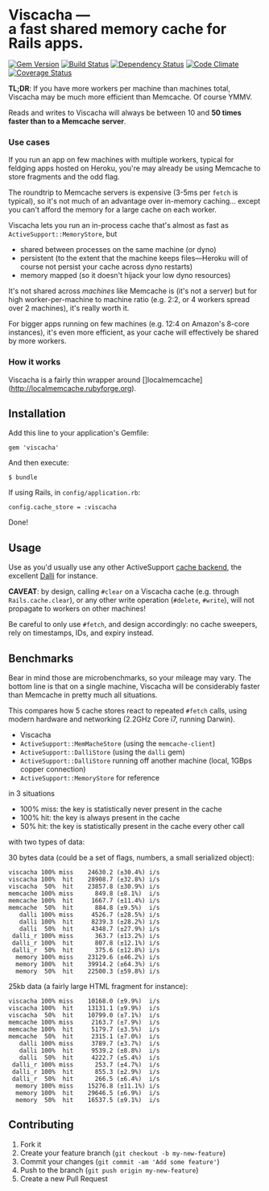 <h1 style='line-height:1'>
Viscacha —<br/>
a fast shared memory cache for Rails apps.
</h1>

[![Gem Version](https://badge.fury.io/rb/viscacha.png)](http://badge.fury.io/rb/viscacha)
[![Build Status](https://travis-ci.org/mezis/viscacha.png?branch=master)](https://travis-ci.org/mezis/viscacha)
[![Dependency Status](https://gemnasium.com/mezis/viscacha.png)](https://gemnasium.com/mezis/viscacha)
[![Code Climate](https://codeclimate.com/github/mezis/viscacha.png)](https://codeclimate.com/github/mezis/viscacha)
[![Coverage Status](https://coveralls.io/repos/mezis/viscacha/badge.png)](https://coveralls.io/r/mezis/viscacha)

**TL;DR**: If you have more workers per machine than machines total, Viscacha may be much more efficient than Memcache. Of course YMMV.

Reads and writes to Viscacha will always be between 10 and **50 times faster than to a Memcache server**.

### Use cases

If you run an app on few machines with multiple workers, typical for feldging apps hosted on Heroku, you're may already be using Memcache to store fragments and the odd flag.

The roundtrip to Memcache servers is expensive (3-5ms per `fetch` is typical), so it's not much of an advantage over in-memory caching… except you can't afford the memory for a large cache on each worker.

Viscacha lets you run an in-process cache that's almost as fast as `ActiveSupport::MemoryStore`, but

- shared between processes on the same machine (or dyno)
- persistent (to the extent that the machine keeps files—Heroku will of course not persist your cache across dyno restarts)
- memory mapped (so it doesn't hijack your low dyno resources)

It's not shared across *machines* like Memcache is (it's not a server) but for high worker-per-machine to machine ratio (e.g. 2:2, or 4 workers spread over 2 machines), it's really worth it.

For bigger apps running on few machines (e.g. 12:4 on Amazon's 8-core instances), it's even more efficient, as your cache will effectively be shared by more workers.

### How it works

Viscacha is a fairly thin wrapper around []localmemcache](http://localmemcache.rubyforge.org).


## Installation

Add this line to your application's Gemfile:

    gem 'viscacha'

And then execute:

    $ bundle
    
If using Rails, in `config/application.rb`:

    config.cache_store = :viscacha
    
Done!


## Usage

Use as you'd usually use any other ActiveSupport [cache backend](http://apidock.com/rails/ActiveSupport/Cache/Store), the
excellent [Dalli](https://github.com/mperham/dalli) for instance.

**CAVEAT**: by design, calling `#clear` on a Viscacha cache (e.g. through `Rails.cache.clear`), or any other write operation (`#delete`, `#write`), will not propagate to workers on other machines!

Be careful to only use `#fetch`, and design accordingly: no cache sweepers, rely on timestamps, IDs, and expiry instead.


## Benchmarks

Bear in mind those are microbenchmarks, so your mileage may vary. The bottom
line is that on a single machine, Viscacha will be considerably faster than Memcache in pretty much all situations.

This compares how 5 cache stores react to repeated `#fetch` calls, using modern hardware and networking (2.2GHz Core i7, running Darwin).

- Viscacha
- `ActiveSupport::MemMacheStore` (using the `memcache-client`)
- `ActiveSupport::DalliStore` (using the `dalli` gem)
- `ActiveSupport::DalliStore` running off another machine (local, 1GBps copper connection)
- `ActiveSupport::MemoryStore` for reference

in 3 situations

- 100% miss: the key is statistically never present in the cache
- 100% hit: the key is always present in the cache
- 50% hit: the key is statistically present in the cache every other call

with two types of data:

30 bytes data (could be a set of flags, numbers, a small serialized object):

    viscacha 100% miss    24630.2 (±30.4%) i/s
    viscacha 100%  hit    28908.7 (±32.8%) i/s
    viscacha  50%  hit    23857.8 (±30.9%) i/s
    memcache 100% miss      849.8 (±8.1%)  i/s
    memcache 100%  hit     1667.7 (±11.4%) i/s
    memcache  50%  hit      884.8 (±9.5%)  i/s
       dalli 100% miss     4526.7 (±28.5%) i/s
       dalli 100%  hit     8239.3 (±28.2%) i/s
       dalli  50%  hit     4348.7 (±27.9%) i/s
     dalli_r 100% miss      363.7 (±13.2%) i/s
     dalli_r 100%  hit      807.8 (±12.1%) i/s
     dalli_r  50%  hit      375.6 (±12.8%) i/s
      memory 100% miss    23129.6 (±46.2%) i/s
      memory 100%  hit    39914.2 (±64.3%) i/s
      memory  50%  hit    22500.3 (±59.8%) i/s

25kb data (a fairly large HTML fragment for instance):

    viscacha 100% miss    10168.0 (±9.9%)  i/s
    viscacha 100%  hit    13131.1 (±9.9%)  i/s
    viscacha  50%  hit    10799.0 (±7.1%)  i/s
    memcache 100% miss     2163.7 (±7.9%)  i/s
    memcache 100%  hit     5179.7 (±3.5%)  i/s
    memcache  50%  hit     2315.1 (±7.0%)  i/s
       dalli 100% miss     3789.7 (±3.7%)  i/s
       dalli 100%  hit     9539.2 (±8.8%)  i/s
       dalli  50%  hit     4222.7 (±5.4%)  i/s
     dalli_r 100% miss      253.7 (±4.7%)  i/s
     dalli_r 100%  hit      855.3 (±2.9%)  i/s
     dalli_r  50%  hit      266.5 (±6.4%)  i/s
      memory 100% miss    15276.8 (±11.1%) i/s
      memory 100%  hit    29646.5 (±6.9%)  i/s
      memory  50%  hit    16537.5 (±9.1%)  i/s

## Contributing

1. Fork it
2. Create your feature branch (`git checkout -b my-new-feature`)
3. Commit your changes (`git commit -am 'Add some feature'`)
4. Push to the branch (`git push origin my-new-feature`)
5. Create a new Pull Request
